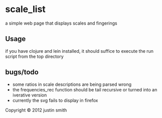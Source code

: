 # scale_list

a simple web page that displays scales and fingerings

## Usage

if you have clojure and lein installed, it should suffice to execute the
run script from the top directory

## bugs/todo

* some ratios in scale descriptions are being parsed wrong
* the frequencies_rec function should be tail recursive or turned into
  an iverative version
* currently the svg fails to display in firefox

Copyright © 2012 justin smith

